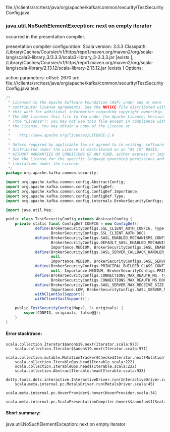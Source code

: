 file://<WORKSPACE>/clients/src/test/java/org/apache/kafka/common/security/TestSecurityConfig.java
### java.util.NoSuchElementException: next on empty iterator

occurred in the presentation compiler.

presentation compiler configuration:
Scala version: 3.3.3
Classpath:
<HOME>/Library/Caches/Coursier/v1/https/repo1.maven.org/maven2/org/scala-lang/scala3-library_3/3.3.3/scala3-library_3-3.3.3.jar [exists ], <HOME>/Library/Caches/Coursier/v1/https/repo1.maven.org/maven2/org/scala-lang/scala-library/2.13.12/scala-library-2.13.12.jar [exists ]
Options:



action parameters:
offset: 2670
uri: file://<WORKSPACE>/clients/src/test/java/org/apache/kafka/common/security/TestSecurityConfig.java
text:
```scala
/*
 * Licensed to the Apache Software Foundation (ASF) under one or more
 * contributor license agreements. See the NOTICE file distributed with
 * this work for additional information regarding copyright ownership.
 * The ASF licenses this file to You under the Apache License, Version 2.0
 * (the "License"); you may not use this file except in compliance with
 * the License. You may obtain a copy of the License at
 *
 *    http://www.apache.org/licenses/LICENSE-2.0
 *
 * Unless required by applicable law or agreed to in writing, software
 * distributed under the License is distributed on an "AS IS" BASIS,
 * WITHOUT WARRANTIES OR CONDITIONS OF ANY KIND, either express or implied.
 * See the License for the specific language governing permissions and
 * limitations under the License.
 */
package org.apache.kafka.common.security;

import org.apache.kafka.common.config.AbstractConfig;
import org.apache.kafka.common.config.ConfigDef;
import org.apache.kafka.common.config.ConfigDef.Importance;
import org.apache.kafka.common.config.ConfigDef.Type;
import org.apache.kafka.common.config.internals.BrokerSecurityConfigs;

import java.util.Map;

public class TestSecurityConfig extends AbstractConfig {
    private static final ConfigDef CONFIG = new ConfigDef()
            .define(BrokerSecurityConfigs.SSL_CLIENT_AUTH_CONFIG, Type.STRING, null, Importance.MEDIUM,
                    BrokerSecurityConfigs.SSL_CLIENT_AUTH_DOC)
            .define(BrokerSecurityConfigs.SASL_ENABLED_MECHANISMS_CONFIG, Type.LIST,
                    BrokerSecurityConfigs.DEFAULT_SASL_ENABLED_MECHANISMS,
                    Importance.MEDIUM, BrokerSecurityConfigs.SASL_ENABLED_MECHANISMS_DOC)
            .define(BrokerSecurityConfigs.SASL_SERVER_CALLBACK_HANDLER_CLASS, Type.CLASS,
                    null,
                    Importance.MEDIUM, BrokerSecurityConfigs.SASL_SERVER_CALLBACK_HANDLER_CLASS_DOC)
            .define(BrokerSecurityConfigs.PRINCIPAL_BUILDER_CLASS_CONFIG, Type.CLASS,
                    null, Importance.MEDIUM, BrokerSecurityConfigs.PRINCIPAL_BUILDER_CLASS_DOC)
            .define(BrokerSecurityConfigs.CONNECTIONS_MAX_REAUTH_MS, Type.LONG, 0L, Importance.MEDIUM,
                    BrokerSecurityConfigs.CONNECTIONS_MAX_REAUTH_MS_DOC)
            .define(BrokerSecurityConfigs.SASL_SERVER_MAX_RECEIVE_SIZE_CONFIG, Type.INT, BrokerSecurityConfigs.DEFAULT_SASL_SERVER_MAX_RECEIVE_SIZE,
                    Importance.LOW, BrokerSecurityConfigs.SASL_SERVER_MAX_RECEIVE_SIZE_DOC)
            .withClientSslSupport()
            .withClientSaslSupport();

    public TestSecurityConfig(Map<?, ?> originals) {
        super(CONFIG, originals, false@@);
    }
}

```



#### Error stacktrace:

```
scala.collection.Iterator$$anon$19.next(Iterator.scala:973)
	scala.collection.Iterator$$anon$19.next(Iterator.scala:971)
	scala.collection.mutable.MutationTracker$CheckedIterator.next(MutationTracker.scala:76)
	scala.collection.IterableOps.head(Iterable.scala:222)
	scala.collection.IterableOps.head$(Iterable.scala:222)
	scala.collection.AbstractIterable.head(Iterable.scala:933)
	dotty.tools.dotc.interactive.InteractiveDriver.run(InteractiveDriver.scala:168)
	scala.meta.internal.pc.MetalsDriver.run(MetalsDriver.scala:45)
	scala.meta.internal.pc.HoverProvider$.hover(HoverProvider.scala:34)
	scala.meta.internal.pc.ScalaPresentationCompiler.hover$$anonfun$1(ScalaPresentationCompiler.scala:368)
```
#### Short summary: 

java.util.NoSuchElementException: next on empty iterator